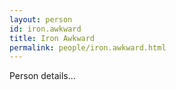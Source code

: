 ```yaml
---
layout: person
id: iron.awkward
title: Iron Awkward
permalink: people/iron.awkward.html
---
```


Person details...
